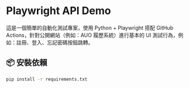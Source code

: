 # Playwright API Demo

這是一個簡單的自動化測試專案，使用 Python + Playwright 搭配 GitHub Actions，針對公開網站（例如：AUO 履歷系統）進行基本的 UI 測試行為，例如：註冊、登入、忘記密碼按鈕跳轉。

## 📦 安裝依賴

```bash
pip install -r requirements.txt